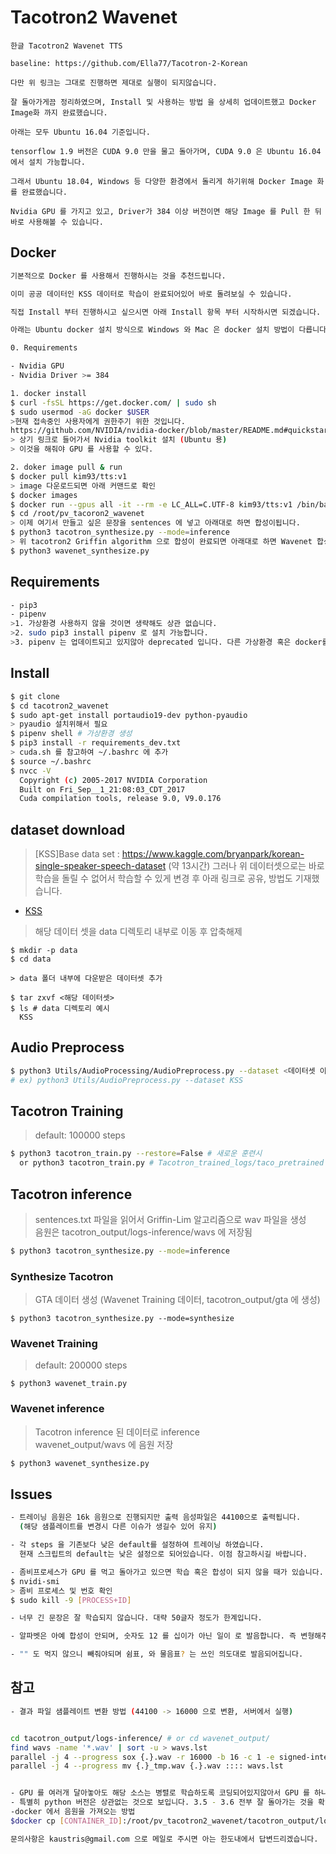# Tacotron2 Wavenet

```
한글 Tacotron2 Wavenet TTS

baseline: https://github.com/Ella77/Tacotron-2-Korean

다만 위 링크는 그대로 진행하면 제대로 실행이 되지않습니다.

잘 돌아가게끔 정리하였으며, Install 및 사용하는 방법 을 상세히 업데이트했고 Docker Image화 까지 완료했습니다.

아래는 모두 Ubuntu 16.04 기준입니다.

tensorflow 1.9 버전은 CUDA 9.0 만을 물고 돌아가며, CUDA 9.0 은 Ubuntu 16.04 에서 설치 가능합니다.

그래서 Ubuntu 18.04, Windows 등 다양한 환경에서 돌리게 하기위해 Docker Image 화를 완료했습니다.

Nvidia GPU 를 가지고 있고, Driver가 384 이상 버전이면 해당 Image 를 Pull 한 뒤 바로 사용해볼 수 있습니다. 
```

## Docker

```sh
기본적으로 Docker 를 사용해서 진행하시는 것을 추천드립니다. 

이미 공공 데이터인 KSS 데이터로 학습이 완료되어있어 바로 돌려보실 수 있습니다.

직접 Install 부터 진행하시고 싶으시면 아래 Install 항목 부터 시작하시면 되겠습니다.

아래는 Ubuntu docker 설치 방식으로 Windows 와 Mac 은 docker 설치 방법이 다릅니다.

0. Requirements

- Nvidia GPU 
- Nvidia Driver >= 384  

1. docker install
$ curl -fsSL https://get.docker.com/ | sudo sh
$ sudo usermod -aG docker $USER  
>현재 접속중인 사용자에게 권한주기 위한 것입니다.
https://github.com/NVIDIA/nvidia-docker/blob/master/README.md#quickstart
> 상기 링크로 들어가서 Nvidia toolkit 설치 (Ubuntu 용)
> 이것을 해줘야 GPU 를 사용할 수 있다.

2. doker image pull & run
$ docker pull kim93/tts:v1
> image 다운로드되면 아래 커맨드로 확인
$ docker images 
$ docker run --gpus all -it --rm -e LC_ALL=C.UTF-8 kim93/tts:v1 /bin/bash
$ cd /root/pv_tacoron2_wavenet 
> 이제 여기서 만들고 싶은 문장을 sentences 에 넣고 아래대로 하면 합성이됩니다.
$ python3 tacotron_synthesize.py --mode=inference
> 위 tacotron2 Griffin algorithm 으로 합성이 완료되면 아래대로 하면 Wavenet 합성이됩니다.
$ python3 wavenet_synthesize.py

```


## Requirements

```sh
- pip3
- pipenv 
>1. 가상환경 사용하지 않을 것이면 생략해도 상관 없습니다.
>2. sudo pip3 install pipenv 로 설치 가능합니다. 
>3. pipenv 는 업데이트되고 있지않아 deprecated 입니다. 다른 가상환경 혹은 docker를 이용하시기를 추천합니다.
```

## Install

```sh
$ git clone
$ cd tacotron2_wavenet
$ sudo apt-get install portaudio19-dev python-pyaudio
> pyaudio 설치위해서 필요
$ pipenv shell # 가상환경 생성
$ pip3 install -r requirements_dev.txt
> cuda.sh 를 참고하여 ~/.bashrc 에 추가
$ source ~/.bashrc
$ nvcc -V
  Copyright (c) 2005-2017 NVIDIA Corporation
  Built on Fri_Sep__1_21:08:03_CDT_2017
  Cuda compilation tools, release 9.0, V9.0.176
```


## dataset download

> [KSS]Base data set : https://www.kaggle.com/bryanpark/korean-single-speaker-speech-dataset (약 13시간)
> 그러나 위 데이터셋으로는 바로 학습을 돌릴 수 없어서 학습할 수 있게 변경 후 아래 링크로 공유, 방법도 기재했습니다. 

- [KSS](https://www.dropbox.com/s/bmwnqkmka8aoege/KSS.tar.gz?dl=0)  
> 해당 데이터 셋을 data 디렉토리 내부로 이동 후 압축해제  

```
$ mkdir -p data
$ cd data

> data 폴더 내부에 다운받은 데이터셋 추가

$ tar zxvf <해당 데이터셋>
$ ls # data 디렉토리 예시
  KSS 
```


## Audio Preprocess

```sh
$ python3 Utils/AudioProcessing/AudioPreprocess.py --dataset <데이터셋 이름>
# ex) python3 Utils/AudioPreprocess.py --dataset KSS
```


## Tacotron Training

> default: 100000 steps  

```sh
$ python3 tacotron_train.py --restore=False # 새로운 훈련시
  or python3 tacotron_train.py # Tacotron_trained_logs/taco_pretrained 의 체크포인트에서 이어서 트레이닝
```


## Tacotron inference

> sentences.txt 파일을 읽어서 Griffin-Lim 알고리즘으로 wav 파일을 생성  
> 음원은 tacotron_output/logs-inference/wavs 에 저장됨

```sh
$ python3 tacotron_synthesize.py --mode=inference
```


### Synthesize Tacotron

> GTA 데이터 생성 (Wavenet Training 데이터, tacotron_output/gta 에 생성)  

```
$ python3 tacotron_synthesize.py --mode=synthesize
```


### Wavenet Training

> default: 200000 steps  

```
$ python3 wavenet_train.py
```


### Wavenet inference

> Tacotron inference 된 데이터로 inference  
> wavenet_output/wavs 에 음원 저장  

```sh
$ python3 wavenet_synthesize.py
```

## Issues

```sh
- 트레이닝 음원은 16k 음원으로 진행되지만 출력 음성파일은 44100으로 출력됩니다.  
  (해당 샘플레이트를 변경시 다른 이슈가 생길수 있어 유지)  

- 각 steps 을 기존보다 낮은 default를 설정하여 트레이닝 하였습니다.  
  현재 스크립트의 default는 낮은 설정으로 되어있습니다. 이점 참고하시길 바랍니다. 

- 좀비프로세스가 GPU 를 먹고 돌아가고 있으면 학습 혹은 합성이 되지 않을 때가 있습니다. 
$ nvidi-smi
> 좀비 프로세스 및 번호 확인 
$ sudo kill -9 [PROCESS+ID]

- 너무 긴 문장은 잘 학습되지 않습니다. 대략 50글자 정도가 한계입니다.

- 알파벳은 아예 합성이 안되며, 숫자도 12 를 십이가 아닌 일이 로 발음합니다. 즉 변형해주어야 합니다.

- "" 도 먹지 않으니 빼줘야되며 쉼표, 와 물음표? 는 쓰인 의도대로 발음되어집니다.
```



## 참고

```sh
- 결과 파일 샘플레이트 변환 방법 (44100 -> 16000 으로 변환, 서버에서 실행)


cd tacotron_output/logs-inference/ # or cd wavenet_output/
find wavs -name '*.wav' | sort -u > wavs.lst
parallel -j 4 --progress sox {.}.wav -r 16000 -b 16 -c 1 -e signed-integer {.}_tmp.wav :::: wavs.lst
parallel -j 4 --progress mv {.}_tmp.wav {.}.wav :::: wavs.lst


- GPU 를 여러개 달아놓아도 해당 소스는 병렬로 학습하도록 코딩되어있지않아서 GPU 를 하나만 먹고 돌아갑니다.
- 특별히 python 버전은 상관없는 것으로 보입니다. 3.5 - 3.6 전부 잘 돌아가는 것을 확인했습니다.
-docker 에서 음원을 가져오는 방법 
$docker cp [CONTAINER_ID]:/root/pv_tacotron2_wavenet/tacotron_output/logs-inference/wavs/speech-wav-00001-mel.wav [HOME_DIRECTORY]

문의사항은 kaustris@gmail.com 으로 메일로 주시면 아는 한도내에서 답변드리겠습니다.
```
